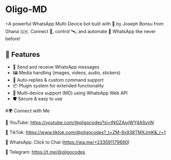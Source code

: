 # Oligo-MD
⚡A powerful WhatsApp Multi-Device bot built with 💚 by Joseph Bonsu from Ghana 🇬🇭. Connect 🔗, control 🛰, and automate 🔧 WhatsApp like never before! 

## 🔧 Features
- 💬 Send and receive WhatsApp messages
- 🖼️ Media handling (images, videos, audio, stickers)
- 🔁 Auto-replies & custom command support
- 📦 Plugin system for extended functionality
- 📱 Multi-device support (MD) using WhatsApp Web API
- 🛡️ Secure & easy to use

#🌍 Connect with Me

🧠 YouTube: https://youtube.com/@oligocodes?si=tNGZAiyjWY4ASynN

🎵 TikTok: https://www.tiktok.com/@oligocodes?_t=ZM-8x938TMXJmK&_r=1

📲 WhatsApp: Click to Chat (https://wa.me/+233591179690)

🧠 Telegram: https://t.me/@oligocodes
